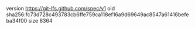 version https://git-lfs.github.com/spec/v1
oid sha256:fc73d728c493783cb6ffe759ca118ef16a9d69649ac8547a61416befeba34f00
size 8364
